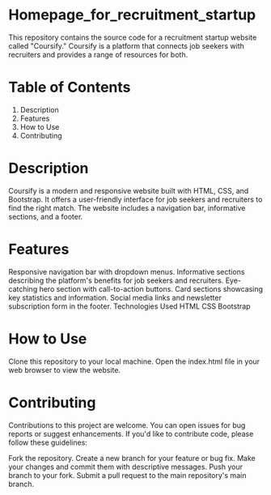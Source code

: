 # Homepage_for_recruitment_startup

This repository contains the source code for a recruitment startup website called "Coursify." Coursify is a platform that connects job seekers with recruiters and provides a range of resources for both.

# Table of Contents
1. Description
2. Features
3. How to Use
4. Contributing

# Description
Coursify is a modern and responsive website built with HTML, CSS, and Bootstrap. It offers a user-friendly interface for job seekers and recruiters to find the right match. The website includes a navigation bar, informative sections, and a footer.

# Features
Responsive navigation bar with dropdown menus.
Informative sections describing the platform's benefits for job seekers and recruiters.
Eye-catching hero section with call-to-action buttons.
Card sections showcasing key statistics and information.
Social media links and newsletter subscription form in the footer.
Technologies Used
HTML
CSS
Bootstrap
# How to Use
Clone this repository to your local machine.
Open the index.html file in your web browser to view the website.


# Contributing
Contributions to this project are welcome. You can open issues for bug reports or suggest enhancements. If you'd like to contribute code, please follow these guidelines:

Fork the repository.
Create a new branch for your feature or bug fix.
Make your changes and commit them with descriptive messages.
Push your branch to your fork.
Submit a pull request to the main repository's main branch.
